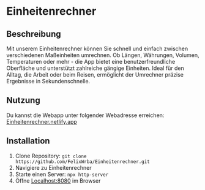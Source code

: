 # Einheitenrechner
## Beschreibung
Mit unserem Einheitenrechner können Sie schnell und einfach zwischen verschiedenen Maßeinheiten umrechnen. Ob Längen, Währungen, Volumen, Temperaturen oder mehr - die App bietet eine benutzerfreundliche Oberfläche und unterstützt zahlreiche gängige Einheiten. Ideal für den Alltag, die Arbeit oder beim Reisen, ermöglicht der Umrechner präzise Ergebnisse in Sekundenschnelle.
## Nutzung
Du kannst die Webapp unter folgender Webadresse erreichen: [Einheitenrechner.netlify.app](https://einheitenrechner.netlify.app/)
## Installation
1. Clone Repository: ```git clone https://github.com/FelixWrba/Einheitenrechner.git```
2. Navigiere zu Einheitenrechner
3. Starte einen Server: ```npx http-server```
4. Öffne [Localhost:8080](http://localhost:8080) im Browser